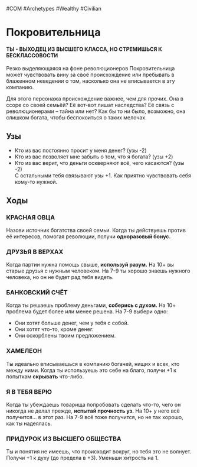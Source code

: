 #COM  #Archetypes #Wealthy #Civilian 

# Покровительница
#### ТЫ - ВЫХОДЕЦ ИЗ ВЫСШЕГО КЛАССА, НО СТРЕМИШЬСЯ К БЕСКЛАССОВОСТИ
Резко выделяющаяся на фоне революционеров Покровительница может чувствовать вину за своё происхождение или пребывать в блаженном неведении о том, насколько она не вписывается в эту компанию.

Для этого персонажа происхождение важнее, чем для прочих. Она в ссоре со своей семьёй? Её вот-вот лишат наследства? Её связь с революционерами – тайна или нет? Как бы то ни было, возможно, она слишком богата, чтобы беспокоиться о таких мелочах.

## Узы
- Кто из вас постоянно просит у меня денег? (узы -2)  
- Кто из вас позволяет мне забыть о том, что я богата? (узы +2)  
- Кто из вас верит, что деньги оскверняют всё, чего касаются? (узы -2)  
С остальными тебя связывают узы +1. Как приятно чувствовать себя кому-то нужной.  

## Ходы
### КРАСНАЯ ОВЦА
Назови источник богатства своей семьи. Когда ты действуешь против её интересов, помогая революции, получи **одноразовый бонус.**

### ДРУЗЬЯ В ВЕРХАХ
Когда партии нужна помощь свыше, **используй разум.** На 10+ вы старые друзья с нужным человеком. На 7-9 ты хорошо знаешь нужного человека, но он не будет рад тебя видеть.

### БАНКОВСКИЙ СЧЁТ
Когда ты решаешь проблему деньгами, **соберись с духом.** На 10+ проблема будет более или менее решена. На 7-9 выбери одно:
- Они хотят больше денег, чем у тебя с собой.
- Они хотят что-то, кроме денег.
- Они оскорблены твоим предложением.

### ХАМЕЛЕОН
Ты идеально вписываешься в компанию богачей, нищих и всех, кто между ними. Когда ты используешь это себе на благо, получи +1 к попыткам **скрывать** что-либо.    

### Я В ТЕБЯ ВЕРЮ 
Когда ты убеждаешь товарища попробовать сделать что-то, чего он никогда не делал прежде, **испытай прочность уз.** На 10+ у него всё получится… в этот раз. На 7-9 всё тоже получится, но не так хорошо, как ты надеялась.    

### ПРИДУРОК ИЗ ВЫСШЕГО ОБЩЕСТВА  
Ты и понятия не имеешь, что происходит вокруг, но тебя это не волнует. Получи +1 к духу (до предела в +3). Уменьши хитрость на 1.  

